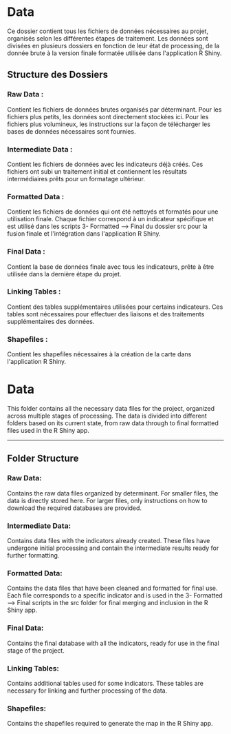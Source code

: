 # Data
Ce dossier contient tous les fichiers de données nécessaires au projet, organisés selon les différentes étapes de traitement. Les données sont divisées en plusieurs dossiers en fonction de leur état de processing, de la donnée brute à la version finale formatée utilisée dans l'application R Shiny.

## Structure des Dossiers

### Raw Data :

Contient les fichiers de données brutes organisés par déterminant. Pour les fichiers plus petits, les données sont directement stockées ici. Pour les fichiers plus volumineux, les instructions sur la façon de télécharger les bases de données nécessaires sont fournies.

### Intermediate Data : 
Contient les fichiers de données avec les indicateurs déjà créés. Ces fichiers ont subi un traitement initial et contiennent les résultats intermédiaires prêts pour un formatage ultérieur.

### Formatted Data : 
Contient les fichiers de données qui ont été nettoyés et formatés pour une utilisation finale. Chaque fichier correspond à un indicateur spécifique et est utilisé dans les scripts 3- Formatted --> Final du dossier src pour la fusion finale et l'intégration dans l'application R Shiny.

### Final Data : 
Contient la base de données finale avec tous les indicateurs, prête à être utilisée dans la dernière étape du projet.

### Linking Tables : 
Contient des tables supplémentaires utilisées pour certains indicateurs. Ces tables sont nécessaires pour effectuer des liaisons et des traitements supplémentaires des données.

### Shapefiles : 
Contient les shapefiles nécessaires à la création de la carte dans l'application R Shiny.

# Data 
This folder contains all the necessary data files for the project, organized across multiple stages of processing. The data is divided into different folders based on its current state, from raw data through to final formatted files used in the R Shiny app.


___

## Folder Structure
### Raw Data: 

Contains the raw data files organized by determinant. For smaller files, the data is directly stored here. For larger files, only instructions on how to download the required databases are provided.

### Intermediate Data: 

Contains data files with the indicators already created. These files have undergone initial processing and contain the intermediate results ready for further formatting.

### Formatted Data: 

Contains the data files that have been cleaned and formatted for final use. Each file corresponds to a specific indicator and is used in the 3- Formatted --> Final scripts in the src folder for final merging and inclusion in the R Shiny app.

### Final Data: 
Contains the final database with all the indicators, ready for use in the final stage of the project.

### Linking Tables: 
Contains additional tables used for some indicators. These tables are necessary for linking and further processing of the data.

### Shapefiles: 
Contains the shapefiles required to generate the map in the R Shiny app.


















